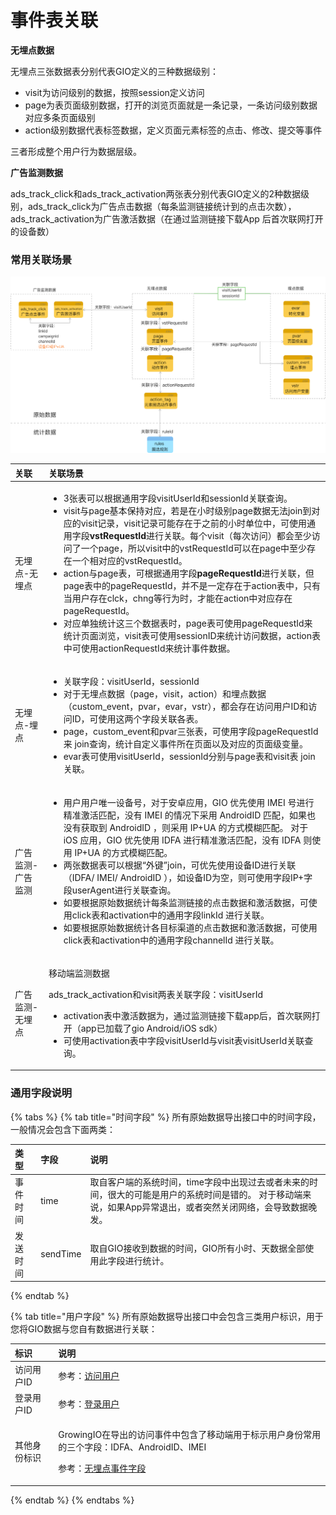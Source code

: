 # 事件表关联

**无埋点数据**

无埋点三张数据表分别代表GIO定义的三种数据级别：

* visit为访问级别的数据，按照session定义访问
* page为表页面级别数据，打开的浏览页面就是一条记录，一条访问级别数据对应多条页面级别
* action级别数据代表标签数据，定义页面元素标签的点击、修改、提交等事件

三者形成整个用户行为数据层级。

**广告监测数据**

ads\_track\_click和ads\_track\_activation两张表分别代表GIO定义的2种数据级别，ads\_track\_click为广告点击数据（每条监测链接统计到的点击次数），ads\_track\_activation为广告激活数据（在通过监测链接下载App 后首次联网打开的设备数）

### **常用关联场景**

![](../../../../.gitbook/assets/yuan-shi-shu-ju-guan-lian-guan-xi-tu%20%284%29.png)

<table>
  <thead>
    <tr>
      <th style="text-align:left">&#x5173;&#x8054;</th>
      <th style="text-align:left">&#x5173;&#x8054;&#x573A;&#x666F;</th>
    </tr>
  </thead>
  <tbody>
    <tr>
      <td style="text-align:left">&#x65E0;&#x57CB;&#x70B9;-&#x65E0;&#x57CB;&#x70B9;</td>
      <td style="text-align:left">
        <ul>
          <li>3&#x5F20;&#x8868;&#x53EF;&#x4EE5;&#x6839;&#x636E;&#x901A;&#x7528;&#x5B57;&#x6BB5;visitUserId&#x548C;sessionId&#x5173;&#x8054;&#x67E5;&#x8BE2;&#x3002;</li>
          <li>visit&#x4E0E;page&#x57FA;&#x672C;&#x4FDD;&#x6301;&#x5BF9;&#x5E94;&#xFF0C;&#x82E5;&#x662F;&#x5728;&#x5C0F;&#x65F6;&#x7EA7;&#x522B;page&#x6570;&#x636E;&#x65E0;&#x6CD5;join&#x5230;&#x5BF9;&#x5E94;&#x7684;visit&#x8BB0;&#x5F55;&#xFF0C;visit&#x8BB0;&#x5F55;&#x53EF;&#x80FD;&#x5B58;&#x5728;&#x4E8E;&#x4E4B;&#x524D;&#x7684;&#x5C0F;&#x65F6;&#x5355;&#x4F4D;&#x4E2D;&#xFF0C;&#x53EF;&#x4F7F;&#x7528;&#x901A;&#x7528;&#x5B57;&#x6BB5;<b>vstRequestId</b>&#x8FDB;&#x884C;&#x5173;&#x8054;&#x3002;&#x6BCF;&#x4E2A;visit&#xFF08;&#x6BCF;&#x6B21;&#x8BBF;&#x95EE;&#xFF09;&#x90FD;&#x4F1A;&#x81F3;&#x5C11;&#x8BBF;&#x95EE;&#x4E86;&#x4E00;&#x4E2A;page&#xFF0C;&#x6240;&#x4EE5;visit&#x4E2D;&#x7684;vstRequestId&#x53EF;&#x4EE5;&#x5728;page&#x4E2D;&#x81F3;&#x5C11;&#x5B58;&#x5728;&#x4E00;&#x4E2A;&#x76F8;&#x5BF9;&#x5E94;&#x7684;vstRequestId&#x3002;</li>
          <li>action&#x4E0E;page&#x8868;&#xFF0C;&#x53EF;&#x6839;&#x636E;&#x901A;&#x7528;&#x5B57;&#x6BB5;<b>pageRequestId</b>&#x8FDB;&#x884C;&#x5173;&#x8054;&#xFF0C;&#x4F46;page&#x8868;&#x4E2D;&#x7684;pageRequestId&#xFF0C;&#x5E76;&#x4E0D;&#x662F;&#x4E00;&#x5B9A;&#x5B58;&#x5728;&#x4E8E;action&#x8868;&#x4E2D;&#xFF0C;&#x53EA;&#x6709;&#x5F53;&#x7528;&#x6237;&#x5B58;&#x5728;clck&#xFF0C;chng&#x7B49;&#x884C;&#x4E3A;&#x65F6;&#xFF0C;&#x624D;&#x80FD;&#x5728;action&#x4E2D;&#x5BF9;&#x5E94;&#x5B58;&#x5728;pageRequestId&#x3002;</li>
          <li>&#x5BF9;&#x5E94;&#x5355;&#x72EC;&#x7EDF;&#x8BA1;&#x8FD9;&#x4E09;&#x4E2A;&#x6570;&#x636E;&#x8868;&#x65F6;&#xFF0C;page&#x8868;&#x53EF;&#x4F7F;&#x7528;pageRequestId&#x6765;&#x7EDF;&#x8BA1;&#x9875;&#x9762;&#x6D4F;&#x89C8;&#xFF0C;visit&#x8868;&#x53EF;&#x4F7F;&#x7528;sessionID&#x6765;&#x7EDF;&#x8BA1;&#x8BBF;&#x95EE;&#x6570;&#x636E;&#xFF0C;action&#x8868;&#x4E2D;&#x53EF;&#x4F7F;&#x7528;actionRequestId&#x6765;&#x7EDF;&#x8BA1;&#x4E8B;&#x4EF6;&#x6570;&#x636E;&#x3002;</li>
        </ul>
      </td>
    </tr>
    <tr>
      <td style="text-align:left">&#x65E0;&#x57CB;&#x70B9;-&#x57CB;&#x70B9;</td>
      <td style="text-align:left">
        <ul>
          <li>&#x5173;&#x8054;&#x5B57;&#x6BB5;&#xFF1A;visitUserId&#xFF0C;sessionId</li>
          <li>&#x5BF9;&#x4E8E;&#x65E0;&#x57CB;&#x70B9;&#x6570;&#x636E;&#xFF08;page&#xFF0C;visit&#xFF0C;action&#xFF09;&#x548C;&#x57CB;&#x70B9;&#x6570;&#x636E;&#xFF08;custom_event&#xFF0C;pvar&#xFF0C;evar&#xFF0C;vstr&#xFF09;&#xFF0C;&#x90FD;&#x4F1A;&#x5B58;&#x5728;&#x8BBF;&#x95EE;&#x7528;&#x6237;ID&#x548C;&#x8BBF;&#x95EE;ID&#xFF0C;&#x53EF;&#x4F7F;&#x7528;&#x8FD9;&#x4E24;&#x4E2A;&#x5B57;&#x6BB5;&#x5173;&#x8054;&#x5404;&#x8868;&#x3002;</li>
          <li>page&#xFF0C;custom_event&#x548C;pvar&#x4E09;&#x5F20;&#x8868;&#xFF0C;&#x53EF;&#x4F7F;&#x7528;&#x5B57;&#x6BB5;pageRequestId&#x6765;
            join&#x67E5;&#x8BE2;&#xFF0C;&#x7EDF;&#x8BA1;&#x81EA;&#x5B9A;&#x4E49;&#x4E8B;&#x4EF6;&#x6240;&#x5728;&#x9875;&#x9762;&#x4EE5;&#x53CA;&#x5BF9;&#x5E94;&#x7684;&#x9875;&#x9762;&#x7EA7;&#x53D8;&#x91CF;&#x3002;</li>
          <li>evar&#x8868;&#x53EF;&#x4F7F;&#x7528;visitUserId&#xFF0C;sessionId&#x5206;&#x522B;&#x4E0E;page&#x8868;&#x548C;visit&#x8868;
            join&#x5173;&#x8054;&#x3002;</li>
        </ul>
      </td>
    </tr>
    <tr>
      <td style="text-align:left">&#x5E7F;&#x544A;&#x76D1;&#x6D4B;-&#x5E7F;&#x544A;&#x76D1;&#x6D4B;</td>
      <td
      style="text-align:left">
        <ul>
          <li>&#x7528;&#x6237;&#x7528;&#x6237;&#x552F;&#x4E00;&#x8BBE;&#x5907;&#x53F7;&#xFF0C;&#x5BF9;&#x4E8E;&#x5B89;&#x5353;&#x5E94;&#x7528;&#xFF0C;GIO
            &#x4F18;&#x5148;&#x4F7F;&#x7528; IMEI &#x53F7;&#x8FDB;&#x884C;&#x7CBE;&#x51C6;&#x6FC0;&#x6D3B;&#x5339;&#x914D;&#xFF0C;&#x6CA1;&#x6709;
            IMEI &#x7684;&#x60C5;&#x51B5;&#x4E0B;&#x91C7;&#x7528; AndroidID &#x5339;&#x914D;&#xFF0C;&#x5982;&#x679C;&#x4E5F;&#x6CA1;&#x6709;&#x83B7;&#x53D6;&#x5230;
            AndroidID &#xFF0C;&#x5219;&#x91C7;&#x7528; IP+UA &#x7684;&#x65B9;&#x5F0F;&#x6A21;&#x7CCA;&#x5339;&#x914D;&#x3002;
            &#x5BF9;&#x4E8E; iOS &#x5E94;&#x7528;&#xFF0C;GIO &#x4F18;&#x5148;&#x4F7F;&#x7528;
            IDFA &#x8FDB;&#x884C;&#x7CBE;&#x51C6;&#x6FC0;&#x6D3B;&#x5339;&#x914D;&#xFF0C;&#x6CA1;&#x6709;
            IDFA &#x5219;&#x4F7F;&#x7528; IP+UA &#x7684;&#x65B9;&#x5F0F;&#x6A21;&#x7CCA;&#x5339;&#x914D;&#x3002;</li>
          <li>&#x4E24;&#x5F20;&#x6570;&#x636E;&#x8868;&#x53EF;&#x4EE5;&#x6839;&#x636E;&#x201C;&#x5916;&#x952E;&#x201D;join&#xFF0C;&#x53EF;&#x4F18;&#x5148;&#x4F7F;&#x7528;&#x8BBE;&#x5907;ID&#x8FDB;&#x884C;&#x5173;&#x8054;&#xFF08;IDFA/
            IMEI/ AndroidID &#xFF09;&#xFF0C;&#x5982;&#x8BBE;&#x5907;ID&#x4E3A;&#x7A7A;&#xFF0C;&#x5219;&#x53EF;&#x4F7F;&#x7528;&#x5B57;&#x6BB5;IP+&#x5B57;&#x6BB5;userAgent&#x8FDB;&#x884C;&#x5173;&#x8054;&#x67E5;&#x8BE2;&#x3002;</li>
          <li>&#x5982;&#x8981;&#x6839;&#x636E;&#x539F;&#x59CB;&#x6570;&#x636E;&#x7EDF;&#x8BA1;&#x6BCF;&#x6761;&#x76D1;&#x6D4B;&#x94FE;&#x63A5;&#x7684;&#x70B9;&#x51FB;&#x6570;&#x636E;&#x548C;&#x6FC0;&#x6D3B;&#x6570;&#x636E;&#xFF0C;&#x53EF;&#x4F7F;&#x7528;click&#x8868;&#x548C;activation&#x4E2D;&#x7684;&#x901A;&#x7528;&#x5B57;&#x6BB5;linkId
            &#x8FDB;&#x884C;&#x5173;&#x8054;&#x3002;</li>
          <li>&#x5982;&#x8981;&#x6839;&#x636E;&#x539F;&#x59CB;&#x6570;&#x636E;&#x7EDF;&#x8BA1;&#x5404;&#x76EE;&#x6807;&#x6E20;&#x9053;&#x7684;&#x70B9;&#x51FB;&#x6570;&#x636E;&#x548C;&#x6FC0;&#x6D3B;&#x6570;&#x636E;&#xFF0C;&#x53EF;&#x4F7F;&#x7528;click&#x8868;&#x548C;activation&#x4E2D;&#x7684;&#x901A;&#x7528;&#x5B57;&#x6BB5;channelId
            &#x8FDB;&#x884C;&#x5173;&#x8054;&#x3002;</li>
        </ul>
        </td>
    </tr>
    <tr>
      <td style="text-align:left">&#x5E7F;&#x544A;&#x76D1;&#x6D4B;-&#x65E0;&#x57CB;&#x70B9;</td>
      <td style="text-align:left">
        <p></p>
        <p>&#x79FB;&#x52A8;&#x7AEF;&#x76D1;&#x6D4B;&#x6570;&#x636E;</p>
        <p>ads_track_activation&#x548C;visit&#x4E24;&#x8868;&#x5173;&#x8054;&#x5B57;&#x6BB5;&#xFF1A;visitUserId</p>
        <ul>
          <li>activation&#x8868;&#x4E2D;&#x6FC0;&#x6D3B;&#x6570;&#x636E;&#x4E3A;&#xFF0C;&#x901A;&#x8FC7;&#x76D1;&#x6D4B;&#x94FE;&#x63A5;&#x4E0B;&#x8F7D;app&#x540E;&#xFF0C;&#x9996;&#x6B21;&#x8054;&#x7F51;&#x6253;&#x5F00;&#xFF08;app&#x5DF2;&#x52A0;&#x8F7D;&#x4E86;gio
            Android/iOS sdk&#xFF09;</li>
          <li>&#x53EF;&#x4F7F;&#x7528;activation&#x8868;&#x4E2D;&#x5B57;&#x6BB5;visitUserId&#x4E0E;visit&#x8868;visitUserId&#x5173;&#x8054;&#x67E5;&#x8BE2;&#x3002;</li>
        </ul>
      </td>
    </tr>
  </tbody>
</table>

### 通用字段说明

{% tabs %}
{% tab title="时间字段" %}
所有原始数据导出接口中的时间字段，一般情况会包含下面两类：

| 类型 | 字段 | 说明 |
| :--- | :--- | :--- |
| 事件时间 | time | 取自客户端的系统时间，time字段中出现过去或者未来的时间，很大的可能是用户的系统时间是错的。 对于移动端来说，如果App异常退出，或者突然关闭网络，会导致数据晚发。 |
| 发送时间 | sendTime | 取自GIO接收到数据的时间，GIO所有小时、天数据全部使用此字段进行统计。 |
{% endtab %}

{% tab title="用户字段" %}
所有原始数据导出接口中会包含三类用户标识，用于您将GIO数据与您自有数据进行关联：

<table>
  <thead>
    <tr>
      <th style="text-align:left">&#x6807;&#x8BC6;</th>
      <th style="text-align:left">&#x8BF4;&#x660E;</th>
    </tr>
  </thead>
  <tbody>
    <tr>
      <td style="text-align:left">&#x8BBF;&#x95EE;&#x7528;&#x6237;ID</td>
      <td style="text-align:left">&#x53C2;&#x8003;&#xFF1A;<a href="../../../../introduction/datamodel/usermodel/visituser.md">&#x8BBF;&#x95EE;&#x7528;&#x6237;</a>
      </td>
    </tr>
    <tr>
      <td style="text-align:left">&#x767B;&#x5F55;&#x7528;&#x6237;ID</td>
      <td style="text-align:left">&#x53C2;&#x8003;&#xFF1A;<a href="../../../../introduction/datamodel/usermodel/loginuser.md">&#x767B;&#x5F55;&#x7528;&#x6237;</a>
      </td>
    </tr>
    <tr>
      <td style="text-align:left">&#x5176;&#x4ED6;&#x8EAB;&#x4EFD;&#x6807;&#x8BC6;</td>
      <td style="text-align:left">
        <p>GrowingIO&#x5728;&#x5BFC;&#x51FA;&#x7684;&#x8BBF;&#x95EE;&#x4E8B;&#x4EF6;&#x4E2D;&#x5305;&#x542B;&#x4E86;&#x79FB;&#x52A8;&#x7AEF;&#x7528;&#x4E8E;&#x6807;&#x793A;&#x7528;&#x6237;&#x8EAB;&#x4EFD;&#x5E38;&#x7528;&#x7684;&#x4E09;&#x4E2A;&#x5B57;&#x6BB5;&#xFF1A;IDFA&#x3001;AndroidID&#x3001;IMEI</p>
        <p>&#x53C2;&#x8003;&#xFF1A;<a href="anto-character.md">&#x65E0;&#x57CB;&#x70B9;&#x4E8B;&#x4EF6;&#x5B57;&#x6BB5;</a>
        </p>
      </td>
    </tr>
  </tbody>
</table>
{% endtab %}
{% endtabs %}


